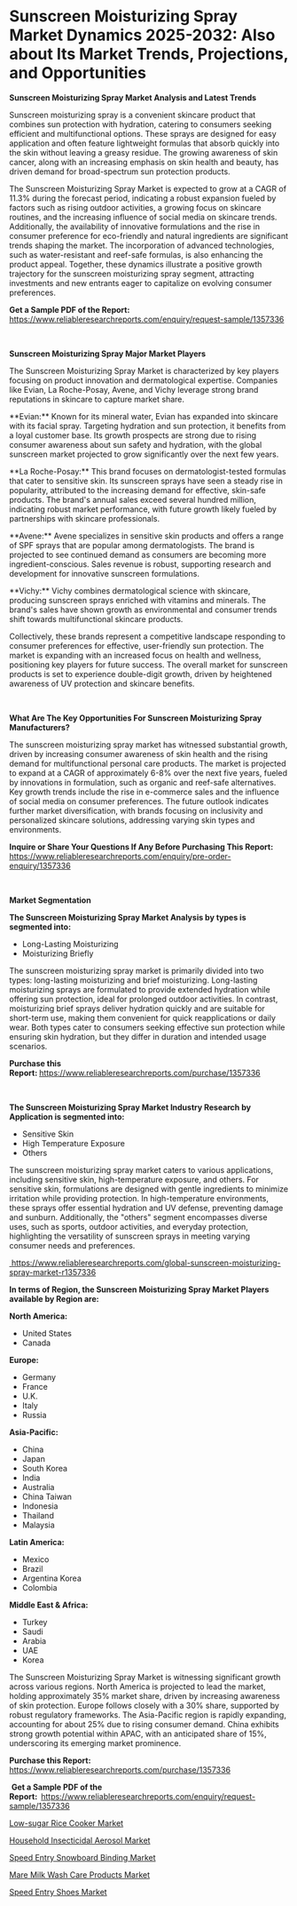 <p><h1>Sunscreen Moisturizing Spray Market Dynamics 2025-2032: Also about Its Market Trends, Projections, and Opportunities</h1></p><p><strong>Sunscreen Moisturizing Spray Market Analysis and Latest Trends</strong></p>
<p><p>Sunscreen moisturizing spray is a convenient skincare product that combines sun protection with hydration, catering to consumers seeking efficient and multifunctional options. These sprays are designed for easy application and often feature lightweight formulas that absorb quickly into the skin without leaving a greasy residue. The growing awareness of skin cancer, along with an increasing emphasis on skin health and beauty, has driven demand for broad-spectrum sun protection products.</p><p>The Sunscreen Moisturizing Spray Market is expected to grow at a CAGR of 11.3% during the forecast period, indicating a robust expansion fueled by factors such as rising outdoor activities, a growing focus on skincare routines, and the increasing influence of social media on skincare trends. Additionally, the availability of innovative formulations and the rise in consumer preference for eco-friendly and natural ingredients are significant trends shaping the market. The incorporation of advanced technologies, such as water-resistant and reef-safe formulas, is also enhancing the product appeal. Together, these dynamics illustrate a positive growth trajectory for the sunscreen moisturizing spray segment, attracting investments and new entrants eager to capitalize on evolving consumer preferences.</p></p>
<p><strong>Get a Sample PDF of the Report:&nbsp;</strong> <a href="https://www.reliableresearchreports.com/enquiry/request-sample/1357336?utm_campaign=31&utm_medium=2&utm_source=Github&utm_content=ia&utm_term=05042025&utm_id=sunscreen-moisturizing-spray">https://www.reliableresearchreports.com/enquiry/request-sample/1357336</a></p>
<p>&nbsp;</p>
<p><strong>Sunscreen Moisturizing Spray Major Market Players</strong></p>
<p><p>The Sunscreen Moisturizing Spray Market is characterized by key players focusing on product innovation and dermatological expertise. Companies like Evian, La Roche-Posay, Avene, and Vichy leverage strong brand reputations in skincare to capture market share.</p><p>**Evian:** Known for its mineral water, Evian has expanded into skincare with its facial spray. Targeting hydration and sun protection, it benefits from a loyal customer base. Its growth prospects are strong due to rising consumer awareness about sun safety and hydration, with the global sunscreen market projected to grow significantly over the next few years.</p><p>**La Roche-Posay:** This brand focuses on dermatologist-tested formulas that cater to sensitive skin. Its sunscreen sprays have seen a steady rise in popularity, attributed to the increasing demand for effective, skin-safe products. The brand's annual sales exceed several hundred million, indicating robust market performance, with future growth likely fueled by partnerships with skincare professionals.</p><p>**Avene:** Avene specializes in sensitive skin products and offers a range of SPF sprays that are popular among dermatologists. The brand is projected to see continued demand as consumers are becoming more ingredient-conscious. Sales revenue is robust, supporting research and development for innovative sunscreen formulations.</p><p>**Vichy:** Vichy combines dermatological science with skincare, producing sunscreen sprays enriched with vitamins and minerals. The brand's sales have shown growth as environmental and consumer trends shift towards multifunctional skincare products.</p><p>Collectively, these brands represent a competitive landscape responding to consumer preferences for effective, user-friendly sun protection. The market is expanding with an increased focus on health and wellness, positioning key players for future success. The overall market for sunscreen products is set to experience double-digit growth, driven by heightened awareness of UV protection and skincare benefits.</p></p>
<p>&nbsp;</p>
<p><strong>What Are The Key Opportunities For Sunscreen Moisturizing Spray Manufacturers?</strong></p>
<p><p>The sunscreen moisturizing spray market has witnessed substantial growth, driven by increasing consumer awareness of skin health and the rising demand for multifunctional personal care products. The market is projected to expand at a CAGR of approximately 6-8% over the next five years, fueled by innovations in formulation, such as organic and reef-safe alternatives. Key growth trends include the rise in e-commerce sales and the influence of social media on consumer preferences. The future outlook indicates further market diversification, with brands focusing on inclusivity and personalized skincare solutions, addressing varying skin types and environments.</p></p>
<p><strong>Inquire or Share Your Questions If Any Before Purchasing This Report:</strong> <a href="https://www.reliableresearchreports.com/enquiry/pre-order-enquiry/1357336?utm_campaign=31&utm_medium=2&utm_source=Github&utm_content=ia&utm_term=05042025&utm_id=sunscreen-moisturizing-spray">https://www.reliableresearchreports.com/enquiry/pre-order-enquiry/1357336</a></p>
<p>&nbsp;</p>
<p><strong>Market Segmentation</strong></p>
<p><strong>The Sunscreen Moisturizing Spray Market Analysis by types is segmented into:</strong></p>
<p><ul><li>Long-Lasting Moisturizing</li><li>Moisturizing Briefly</li></ul></p>
<p><p>The sunscreen moisturizing spray market is primarily divided into two types: long-lasting moisturizing and brief moisturizing. Long-lasting moisturizing sprays are formulated to provide extended hydration while offering sun protection, ideal for prolonged outdoor activities. In contrast, moisturizing brief sprays deliver hydration quickly and are suitable for short-term use, making them convenient for quick reapplications or daily wear. Both types cater to consumers seeking effective sun protection while ensuring skin hydration, but they differ in duration and intended usage scenarios.</p></p>
<p><strong>Purchase this Report:&nbsp;</strong><a href="https://www.reliableresearchreports.com/purchase/1357336?utm_campaign=31&utm_medium=2&utm_source=Github&utm_content=ia&utm_term=05042025&utm_id=sunscreen-moisturizing-spray">https://www.reliableresearchreports.com/purchase/1357336</a></p>
<p>&nbsp;</p>
<p><strong>The Sunscreen Moisturizing Spray Market Industry Research by Application is segmented into:</strong></p>
<p><ul><li>Sensitive Skin</li><li>High Temperature Exposure</li><li>Others</li></ul></p>
<p><p>The sunscreen moisturizing spray market caters to various applications, including sensitive skin, high-temperature exposure, and others. For sensitive skin, formulations are designed with gentle ingredients to minimize irritation while providing protection. In high-temperature environments, these sprays offer essential hydration and UV defense, preventing damage and sunburn. Additionally, the "others" segment encompasses diverse uses, such as sports, outdoor activities, and everyday protection, highlighting the versatility of sunscreen sprays in meeting varying consumer needs and preferences.</p></p>
<p><a href="https://www.reliableresearchreports.com/global-sunscreen-moisturizing-spray-market-r1357336?utm_campaign=31&utm_medium=2&utm_source=Github&utm_content=ia&utm_term=05042025&utm_id=sunscreen-moisturizing-spray">&nbsp;https://www.reliableresearchreports.com/global-sunscreen-moisturizing-spray-market-r1357336</a></p>
<p><strong>In terms of Region, the Sunscreen Moisturizing Spray Market Players available by Region are:</strong></p>
<p>
    <p> <strong> North America: </strong>
        <ul>
            <li>United States</li>
            <li>Canada</li>
        </ul>
        </p> 
    <p> <strong> Europe: </strong>
        <ul>
            <li>Germany</li>
            <li>France</li>
            <li>U.K.</li>
            <li>Italy</li>
            <li>Russia</li>
        </ul>
        </p> 
    <p> <strong> Asia-Pacific: </strong>
        <ul>
            <li>China</li>
            <li>Japan</li>
            <li>South Korea</li>
            <li>India</li>
            <li>Australia</li>
            <li>China Taiwan</li>
            <li>Indonesia</li>
            <li>Thailand</li>
            <li>Malaysia</li>
        </ul>
        </p> 
    <p> <strong> Latin America: </strong>
        <ul>
            <li>Mexico</li>
            <li>Brazil</li>
            <li>Argentina Korea</li>
            <li>Colombia</li>
        </ul>
        </p> 
    <p> <strong> Middle East & Africa: </strong>
        <ul>
            <li>Turkey</li>
            <li>Saudi</li>
            <li>Arabia</li>
            <li>UAE</li>
            <li>Korea</li>
        </ul>
    </p>
    </p>
<p><p>The Sunscreen Moisturizing Spray Market is witnessing significant growth across various regions. North America is projected to lead the market, holding approximately 35% market share, driven by increasing awareness of skin protection. Europe follows closely with a 30% share, supported by robust regulatory frameworks. The Asia-Pacific region is rapidly expanding, accounting for about 25% due to rising consumer demand. China exhibits strong growth potential within APAC, with an anticipated share of 15%, underscoring its emerging market prominence.</p></p>
<p><strong>Purchase this Report: </strong><a href="https://www.reliableresearchreports.com/purchase/1357336?utm_campaign=31&utm_medium=2&utm_source=Github&utm_content=ia&utm_term=05042025&utm_id=sunscreen-moisturizing-spray">https://www.reliableresearchreports.com/purchase/1357336</a></p>
<p>&nbsp;<strong>Get a Sample PDF of the Report:&nbsp;&nbsp;</strong><a href="https://www.reliableresearchreports.com/enquiry/request-sample/1357336?utm_campaign=31&utm_medium=2&utm_source=Github&utm_content=ia&utm_term=05042025&utm_id=sunscreen-moisturizing-spray">https://www.reliableresearchreports.com/enquiry/request-sample/1357336</a></p>
<p><strong></strong></p>
<p><p><a href="https://github.com/abexjeliti/Market-Research-Report-List-1/blob/main/low-sugar-rice-cooker-market.md?utm_campaign=31&utm_medium=2&utm_source=Github&utm_content=ia&utm_term=05042025&utm_id=sunscreen-moisturizing-spray">Low-sugar Rice Cooker Market</a></p><p><a href="https://github.com/hervedeidadw/Market-Research-Report-List-1/blob/main/household-insecticidal-aerosol-market.md?utm_campaign=31&utm_medium=2&utm_source=Github&utm_content=ia&utm_term=05042025&utm_id=sunscreen-moisturizing-spray">Household Insecticidal Aerosol Market</a></p><p><a href="https://github.com/okornevonywx/Market-Research-Report-List-1/blob/main/speed-entry-snowboard-binding-market.md?utm_campaign=31&utm_medium=2&utm_source=Github&utm_content=ia&utm_term=05042025&utm_id=sunscreen-moisturizing-spray">Speed Entry Snowboard Binding Market</a></p><p><a href="https://github.com/duzcupetriv/Market-Research-Report-List-1/blob/main/mare-milk-wash-care-products-market.md?utm_campaign=31&utm_medium=2&utm_source=Github&utm_content=ia&utm_term=05042025&utm_id=sunscreen-moisturizing-spray">Mare Milk Wash Care Products Market</a></p><p><a href="https://github.com/nwogudimouix/Market-Research-Report-List-1/blob/main/speed-entry-shoes-market.md?utm_campaign=31&utm_medium=2&utm_source=Github&utm_content=ia&utm_term=05042025&utm_id=sunscreen-moisturizing-spray">Speed Entry Shoes Market</a></p></p>